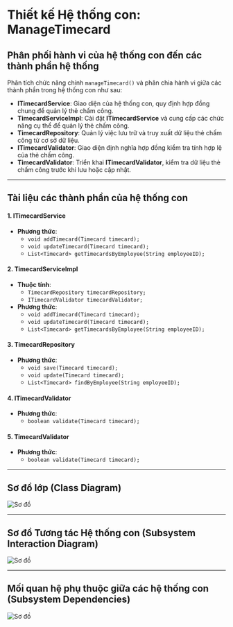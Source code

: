 # **Thiết kế Hệ thống con: ManageTimecard**

## **Phân phối hành vi của hệ thống con đến các thành phần hệ thống**

Phân tích chức năng chính `manageTimecard()` và phân chia hành vi giữa các thành phần trong hệ thống con như sau:

- **ITimecardService**: Giao diện của hệ thống con, quy định hợp đồng chung để quản lý thẻ chấm công.
- **TimecardServiceImpl**: Cài đặt **ITimecardService** và cung cấp các chức năng cụ thể để quản lý thẻ chấm công.
- **TimecardRepository**: Quản lý việc lưu trữ và truy xuất dữ liệu thẻ chấm công từ cơ sở dữ liệu.
- **ITimecardValidator**: Giao diện định nghĩa hợp đồng kiểm tra tính hợp lệ của thẻ chấm công.
- **TimecardValidator**: Triển khai **ITimecardValidator**, kiểm tra dữ liệu thẻ chấm công trước khi lưu hoặc cập nhật.

---

## **Tài liệu các thành phần của hệ thống con**

#### **1. ITimecardService**

- **Phương thức**:
    - `void addTimecard(Timecard timecard);`
    - `void updateTimecard(Timecard timecard);`
    - `List<Timecard> getTimecardsByEmployee(String employeeID);`

#### **2. TimecardServiceImpl**

- **Thuộc tính**:
    - `TimecardRepository timecardRepository;`
    - `ITimecardValidator timecardValidator;`
- **Phương thức**:
    - `void addTimecard(Timecard timecard);`
    - `void updateTimecard(Timecard timecard);`
    - `List<Timecard> getTimecardsByEmployee(String employeeID);`

#### **3. TimecardRepository**

- **Phương thức**:
    - `void save(Timecard timecard);`
    - `void update(Timecard timecard);`
    - `List<Timecard> findByEmployee(String employeeID);`

#### **4. ITimecardValidator**

- **Phương thức**:
    - `boolean validate(Timecard timecard);`

#### **5. TimecardValidator**

- **Phương thức**:
    - `boolean validate(Timecard timecard);`

---

## **Sơ đồ lớp (Class Diagram)**

![Sơ đồ](https://www.planttext.com/api/plantuml/png/p5H1RiCW4BppYZqcKfmNH55KjGTBFJLLSYPcaw9Yi01Rijg-h8S-gLyegGrs3LKRgOToWjrX6MO7tb_VDiPIRUjI42ujwYCj4F9xNc91DTkYRhWBF14uZqPn1fGndvxv2TX-CXy1wufHYpzYRxcnAvzSmmcjNvYhzgQiX6eHPrkhkJm1zklyUavU22a4DGOcR7E7wHbdFdM7bJBSAjs6uuTG1msNtb717NEb0pH4_gaCYSuDb-XxTr1A89NGT0bC4OaK_Pig8_77HZAqIUwVIlTRoOvSiWiTusqIORkmqnKULAtDNkb7P5sGgVeW4BHZrj48hOsgB61IOG6ZtPzyegUsUbukKuucYTP-mGucJRs7B5id-l4jD3wCR52oypVn0G00__y30000)

---

## **Sơ đồ Tương tác Hệ thống con (Subsystem Interaction Diagram)**

![Sơ đồ](https://www.planttext.com/api/plantuml/png/r5HBQiCm4Dth55gcYrmWYvAKTc78egIVlV1Cme0-PYGRVBOkUgHUeN9YjQ6LS4mMfRlny3xoUqWVR-zh7nI7rcYXwk1OFfX6knvn_7nKFJkjDs38aW-iubA819BBMrazay5QCJmXTrIZN4a5a9QBC0utuXSmad-iggXRvEUmPnAlIXCCnui2tMd63FiRjYpwZtHoTeU-rM7AUeUDynGr-qZsgilvdc7AnhMpUs9pjCwRvWDFTXi0XCbwscR8vgg6YXB_fAJJ-V-gffUZUomgTxiAfHqmfAM_wrF32no7wdvEVHU8pKbpJnOcP2xADUMpZLdCoPKnj6o__aY8DLeOdhHF0000__y30000)

---

## **Mối quan hệ phụ thuộc giữa các hệ thống con (Subsystem Dependencies)**

![Sơ đồ](https://www.planttext.com/api/plantuml/png/b9B12e9048Rl-nHBTr-WGmZLmKCG6Lt2mwY3BAsxiZj64ZrPXnwfLqWbSKsXEYryFnypyxFF-yEt18RANB82aXDao6SRKFMx5pacO58Ubh6jB64-urV6-J7eaX3DMIGOyOP-m20lPEJo0qYH0cape3iij1KrhI9sO_qAAo28mU9eU1SijLAOaD1gAAulX4Q1x4NxDhTG6IrbsC9MchZ4ynRJf_0vBorQDXqEjFxIFoIdY97bPgqqKS8FeuO5r89GX9a1SZLd-QyIyr6bpSzv0G00__y30000)
